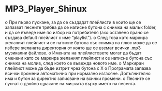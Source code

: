 # MP3_Player_Shinux

o	При първо пускане, за да се създадат плейлисти в които ще се запазват песните трябва да се натисне бутона с снимка на малък folder, и да се въведе име по избор на потребителя (ако оставено прано се създава default плейлист с име “playlist”). 
o	След това като маркира желаният плейлист и се натисне бутона със снимка на плюс може да се избере желаната директория от която ще се вземат всички .mp3 музикални файлове.
o	Имената на плейлистовете могат да бъдат сменени като се маркира желаният плейлист и се натисне бутона със снимка на молив, след което се въвежда новото име.
o	Маркиран плейлист може да бъде изтрит чрез бутона с X
o	Програмата запазва всички промени автоматично при нормално изгасяне. Допълнително има и бутон за директно записване на всички промени. 
o	Песните се пуснат с двойно щракане на мишката върху името на песента.


